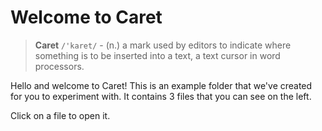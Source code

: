 # Welcome to Caret

> **Caret** `/'karet/` - (n.) a mark used by editors to indicate where something is to be inserted into a text, a text cursor in word processors.

Hello and welcome to Caret! This is an example folder that we've created for you to experiment with. It contains 3 files that you can see on the left.

Click on a file to open it.